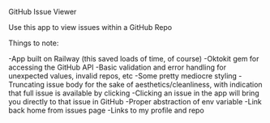 GitHub Issue Viewer

Use this app to view issues within a GitHub Repo

Things to note:

-App built on Railway (this saved loads of time, of course)
-Oktokit gem for accessing the GitHub API
-Basic validation and error handling for unexpected values, invalid repos, etc
-Some pretty mediocre styling
-Truncating issue body for the sake of aesthetics/cleanliness, with indication that full issue is available by clicking
-Clicking an issue in the app will bring you directly to that issue in GitHub
-Proper abstraction of env variable
-Link back home from issues page
-Links to my profile and repo

